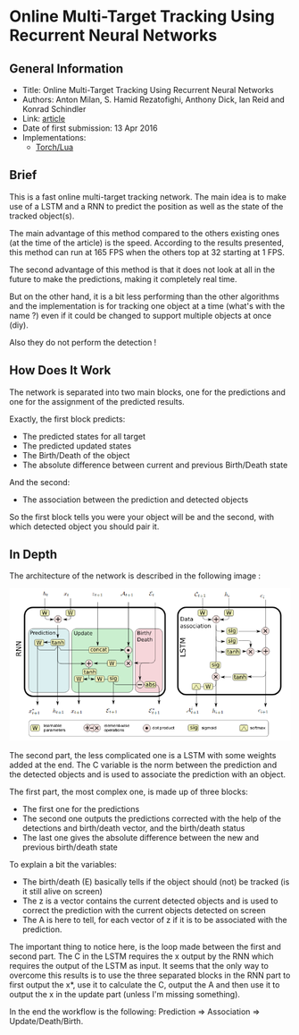 # Online Multi-Target Tracking Using Recurrent Neural Networks

## General Information

- Title: Online Multi-Target Tracking Using Recurrent Neural Networks
- Authors: Anton Milan, S. Hamid Rezatofighi, Anthony Dick, Ian Reid and Konrad Schindler
- Link: [article](https://arxiv.org/abs/1604.03635)
- Date of first submission: 13 Apr 2016
- Implementations:
    - [Torch/Lua](https://bitbucket.org/amilan/rnntracking)


## Brief

This is a fast online multi-target tracking network. The main idea is to make use of a LSTM and a RNN to predict the position as well as the state of the tracked object(s). 

The main advantage of this method compared to the others existing ones (at the time of the article) is the speed. According to the results presented, this method can run at 165 FPS when the others top at 32 starting at 1 FPS.

The second advantage of this method is that it does not look at all in the future to make the predictions, making it completely real time.

But on the other hand, it is a bit less performing than the other algorithms and the implementation is for tracking one object at a time (what's with the name ?) even if it could be changed to support multiple objects at once (diy). 

Also they do not perform the detection !


## How Does It Work

The network is separated into two main blocks, one for the predictions and one for the assignment of the predicted results.

Exactly, the first block predicts:
  - The predicted states for all target
  - The predicted updated states
  - The Birth/Death of the object
  - The absolute difference between current and previous Birth/Death state

And the second:
  - The association between the prediction and detected objects

So the first block tells you were your object will be and the second, with which detected object you should pair it.

## In Depth

The architecture of the network is described in the following image :

![How Does It Work](https://github.com/D3lt4lph4/papers/blob/master/docs/images/tracking/onlinemultitrackingRNN/network.png?raw=true "Network architecture")

The second part, the less complicated one is a LSTM with some weights added at the end. 
The C variable is the norm between the prediction and the detected objects and is used to associate the prediction with an object.

The first part, the most complex one, is made up of three blocks:
  - The first one for the predictions
  - The second one outputs the predictions corrected with the help of the detections and birth/death vector, and the birth/death status
  - The last one gives the absolute difference between the new and previous birth/death state
 
 To explain a bit the variables:
  - The birth/death (E) basically tells if the object should (not) be tracked (is it still alive on screen)
  - The z is a vector contains the current detected objects and is used to correct the prediction with the current objects detected on screen
  - The A is here to tell, for each vector of z if it is to be associated with the prediction.
 
 
The important thing to notice here, is the loop made between the first and second part. The C in the LSTM requires the x output by the RNN which requires the output of the LSTM as input. It seems that the only way to overcome this results is to use the three separated blocks in the RNN part to first output the x*, use it to calculate the C, output the A and then use it to output the x in the update part (unless I'm missing something).
 
In the end the workflow is the following: Prediction => Association => Update/Death/Birth.
 